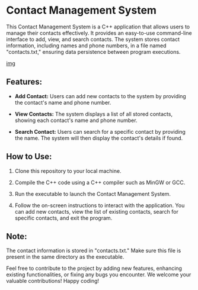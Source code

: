 # Contact Management System

This Contact Management System is a C++ application that allows users to manage their contacts effectively. It provides an easy-to-use command-line interface to add, view, and search contacts. The system stores contact information, including names and phone numbers, in a file named "contacts.txt," ensuring data persistence between program executions.

[img](https://github.com/Murli0399/Contact_Management_System/blob/33a32a4c4a994593ff7c9122242d7b0f67bbd743/Img/best-crm-software.png)

## Features:

- **Add Contact:** Users can add new contacts to the system by providing the contact's name and phone number.

- **View Contacts:** The system displays a list of all stored contacts, showing each contact's name and phone number.

- **Search Contact:** Users can search for a specific contact by providing the name. The system will then display the contact's details if found.

## How to Use:

1. Clone this repository to your local machine.

2. Compile the C++ code using a C++ compiler such as MinGW or GCC.

3. Run the executable to launch the Contact Management System.

4. Follow the on-screen instructions to interact with the application. You can add new contacts, view the list of existing contacts, search for specific contacts, and exit the program.

## Note:

The contact information is stored in "contacts.txt." Make sure this file is present in the same directory as the executable.

Feel free to contribute to the project by adding new features, enhancing existing functionalities, or fixing any bugs you encounter. We welcome your valuable contributions! Happy coding!

